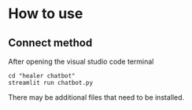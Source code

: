# How to use

## Connect method
After opening the visual studio code terminal

```
cd "healer chatbot"
streamlit run chatbot.py
```

There may be additional files that need to be installed.